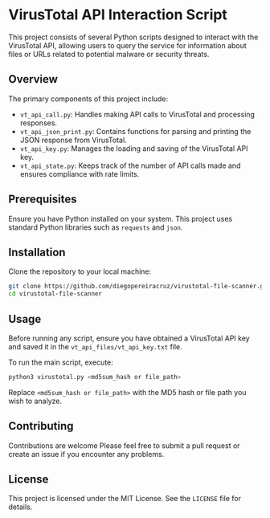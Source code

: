 # VirusTotal API Interaction Script

This project consists of several Python scripts designed to interact with the VirusTotal API, allowing users to query the service for information about files or URLs related to potential malware or security threats.

## Overview

The primary components of this project include:

- `vt_api_call.py`: Handles making API calls to VirusTotal and processing responses.
- `vt_api_json_print.py`: Contains functions for parsing and printing the JSON response from VirusTotal.
- `vt_api_key.py`: Manages the loading and saving of the VirusTotal API key.
- `vt_api_state.py`: Keeps track of the number of API calls made and ensures compliance with rate limits.

## Prerequisites

Ensure you have Python installed on your system. This project uses standard Python libraries such as `requests` and `json`.

## Installation

Clone the repository to your local machine:
```bash
git clone https://github.com/diegopereiracruz/virustotal-file-scanner.git 
cd virustotal-file-scanner
```

## Usage

Before running any script, ensure you have obtained a VirusTotal API key and saved it in the `vt_api_files/vt_api_key.txt` file.

To run the main script, execute:

```bash
python3 virustotal.py <md5sum_hash or file_path>
```


Replace `<md5sum_hash or file_path>` with the MD5 hash or file path you wish to analyze.

## Contributing

Contributions are welcome Please feel free to submit a pull request or create an issue if you encounter any problems.

## License

This project is licensed under the MIT License. See the `LICENSE` file for details.
